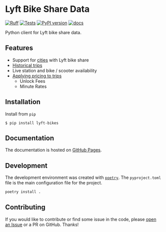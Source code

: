 # Lyft Bike Share Data

[![Ruff](https://img.shields.io/endpoint?url=https://raw.githubusercontent.com/astral-sh/ruff/main/assets/badge/v2.json)](https://github.com/astral-sh/ruff)
[![Tests](https://github.com/williambdean/lyft-bikes/actions/workflows/tests.yml/badge.svg)](https://github.com/williambdean/lyft-bikes/actions/workflows/tests.yml)
[![PyPI version](https://badge.fury.io/py/lyft-bikes.svg)](https://badge.fury.io/py/lyft-bikes)
[![docs](https://github.com/williambdean/lyft-bikes/actions/workflows/docs.yml/badge.svg)](https://williambdean.github.io/lyft-bikes/)

Python client for Lyft bike share data.

## Features

- Support for [cities](https://www.lyft.com/bikes#cities) with Lyft bike share
- [Historical trips](https://williambdean.github.io/lyft-bikes/examples/historical-trips/)
- Live station and bike / scooter availability
- [Applying pricing to trips](https://williambdean.github.io/lyft-bikes/examples/new-pricing/)
    - Unlock Fees
    - Minute Rates

## Installation

Install from `pip`

```shell
$ pip install lyft-bikes
```

## Documentation

The documentation is hosted on [GitHub Pages](https://williambdean.github.io/lyft-bikes/).

## Development

The development environment was created with [`poetry`](https://python-poetry.org/docs/). The `pyproject.toml` file is the main configuration file for the project.

```bash
poetry install .
```

## Contributing

If you would like to contribute or find some issue in the code, please [open an Issue](https://github.com/williambdean/lyft-bikes/issues/new) or a PR on GitHub. Thanks!
